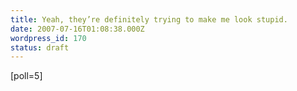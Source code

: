 ```yaml
---
title: Yeah, they’re definitely trying to make me look stupid.
date: 2007-07-16T01:08:38.000Z
wordpress_id: 170
status: draft
---
```


\[poll=5\]
